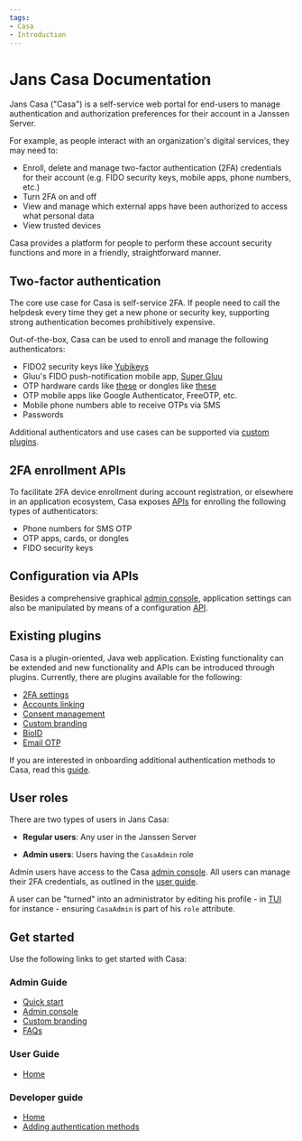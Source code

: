 ```yaml
---
tags:
- Casa
- Introduction
---
```


# Jans Casa Documentation


Jans Casa ("Casa") is a self-service web portal for end-users to manage authentication and authorization preferences for their account in a Janssen Server. 

For example, as people interact with an organization's digital services, they may need to:

- Enroll, delete and manage two-factor authentication (2FA) credentials for their account (e.g. FIDO security keys, mobile apps, phone numbers, etc.)
- Turn 2FA on and off
- View and manage which external apps have been authorized to access what personal data
- View trusted devices

Casa provides a platform for people to perform these account security functions and more in a friendly, straightforward manner. 

## Two-factor authentication

The core use case for Casa is self-service 2FA. If people need to call the helpdesk every time they get a new phone or security key, supporting strong authentication becomes prohibitively expensive. 

Out-of-the-box, Casa can be used to enroll and manage the following authenticators:    

- FIDO2 security keys like [Yubikeys](https://www.yubico.com/products/)       
- Gluu's FIDO push-notification mobile app, [Super Gluu](https://docs.gluu.org/head/supergluu/)    
- OTP hardware cards like [these](https://www.ftsafe.com/Products/Power_Card/Standard) or dongles like [these](https://www.ftsafe.com/Products/OTP/Single_Button_OTP)      
- OTP mobile apps like Google Authenticator, FreeOTP, etc.       
- Mobile phone numbers able to receive OTPs via SMS   
- Passwords      

Additional authenticators and use cases can be supported via [custom plugins](#existing-plugins).

## 2FA enrollment APIs

To facilitate 2FA device enrollment during account registration, or elsewhere in an application ecosystem, Casa exposes [APIs](https://github.com/JanssenProject/jans/raw/vreplace-janssen-version/jans-casa/app/src/main/webapp/enrollment-api.yaml)  for enrolling the following types of authenticators:   

- Phone numbers for SMS OTP
- OTP apps, cards, or dongles  
- FIDO security keys

## Configuration via APIs

Besides a comprehensive graphical [admin console](./administration/admin-console.md), application settings can also be manipulated by means of a configuration [API](https://github.com/JanssenProject/jans/raw/vreplace-janssen-version/jans-casa/app/src/main/webapp/admin-api.yaml).

## Existing plugins

Casa is a plugin-oriented, Java web application. Existing functionality can be extended and new functionality and APIs can be introduced through plugins. Currently, there are plugins available for the following:

- [2FA settings](./plugins/2fa-settings.md)
- [Accounts linking](./plugins/accts-linking/account-linking-index.md)
- [Consent management](./plugins/consent-management.md)
- [Custom branding](./plugins/custom-branding.md)
- [BioID](./plugins/bioid.md)
- [Email OTP](./plugins/email-otp.md)

If you are interested in onboarding additional authentication methods to Casa, read this [guide](./developer/add-authn-methods.md).

## User roles

There are two types of users in Jans Casa:

- **Regular users**: Any user in the Janssen Server  

- **Admin users**: Users having the `CasaAdmin` role 

Admin users have access to the Casa [admin console](./administration/admin-console.md). All users can manage their 2FA credentials, as outlined in the [user guide](./user-guide.md). 

A user can be "turned" into an administrator by editing his profile - in [TUI](../janssen-server/config-guide/config-tools/jans-tui/README.md) for instance - ensuring `CasaAdmin` is part of his `role` attribute.

## Get started

Use the following links to get started with Casa:  

### Admin Guide

  - [Quick start](./administration/quick-start.md)
  - [Admin console](./administration/admin-console.md)     
  - [Custom branding](./administration/custom-branding.md)        
  - [FAQs](./administration/faq.md)            

### User Guide

- [Home](./user-guide.md)

### Developer guide

- [Home](./developer/overview.md)
- [Adding authentication methods](./developer/add-authn-methods.md)
